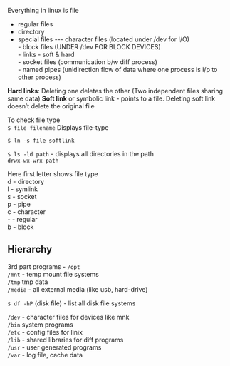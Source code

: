 Everything in linux is file
 - regular files
 - directory
 - special files --- character files (located under /dev for I/O)  
                           - block files (UNDER /dev FOR BLOCK DEVICES)  
                           - links - soft & hard  
                           - socket files (communication b/w diff process)  
                           - named pipes (unidirection flow of data where one process is i/p to other process)  

**Hard links**: Deleting one deletes the other (Two independent files sharing same data)
**Soft link** or symbolic link - points to a file. Deleting soft link doesn’t delete the original file  

To check file type  
`$ file filename`
Displays file-type  

`$ ln -s file softlink`

`$ ls -ld path` - displays all directories in the path   
`drwx-wx-wrx path`

Here first letter shows file type  
d -  directory  
l - symlink  
s - socket  
p - pipe  
c - character  
\- - regular  
b - block  

## Hierarchy
3rd part programs - `/opt`  
`/mnt` - temp mount file systems  
`/tmp` tmp data  
`/media` - all external media (like usb, hard-drive)  

`$ df -hP` (disk file) - list all disk file systems

`/dev` - character files for devices like mnk  
`/bin` system programs  
`/etc` - config files for linix  
`/lib` - shared libraries for diff programs  
`/usr` - user generated programs  
`/var` - log file, cache data  
